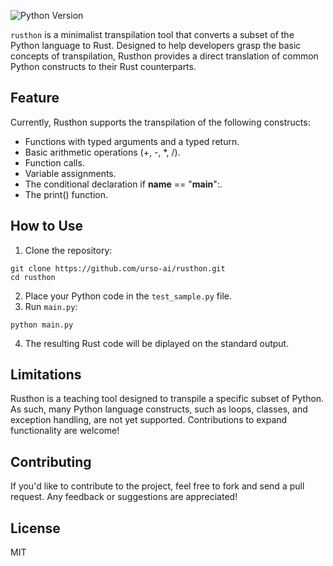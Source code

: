 ![Python Version](https://img.shields.io/badge/python-3.11.4-blue)


`rusthon` is a minimalist transpilation tool that converts a subset of the Python language to Rust. Designed to help developers grasp the basic concepts of transpilation, Rusthon provides a direct translation of common Python constructs to their Rust counterparts.

## Feature
Currently, Rusthon supports the transpilation of the following constructs:

- Functions with typed arguments and a typed return.
- Basic arithmetic operations (+, -, *, /).
- Function calls.
- Variable assignments.
- The conditional declaration if __name__ == "__main__":.
- The print() function.

## How to Use
1. Clone the repository:
```
git clone https://github.com/urso-ai/rusthon.git
cd rusthon
```
2. Place your Python code in the `test_sample.py` file.
3. Run `main.py`:
```
python main.py
```
4. The resulting Rust code will be diplayed on the standard output.

## Limitations
Rusthon is a teaching tool designed to transpile a specific subset of Python. As such, many Python language constructs, such as loops, classes, and exception handling, are not yet supported. Contributions to expand functionality are welcome!

## Contributing
If you'd like to contribute to the project, feel free to fork and send a pull request. Any feedback or suggestions are appreciated!

## License
MIT